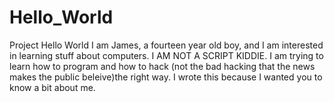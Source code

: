 # Hello_World
Project
Hello World I am James, a fourteen year old boy, and I am interested in learning stuff about computers. I AM NOT A SCRIPT KIDDIE. I am trying to learn how to program and how to hack (not the bad hacking that the news makes the public beleive)the right way. 
I wrote this because I wanted you to know a bit about me.
